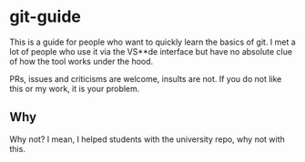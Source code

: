 # git-guide

This is a guide for people who want to quickly learn the basics of git. I met a lot of people who use it via the VS\*\*de interface but have no absolute clue of how the tool works under the hood.

PRs, issues and criticisms are welcome, insults are not. If you do not like this or my work, it is your problem.

## Why

Why not? I mean, I helped students with the university repo, why not with this.
